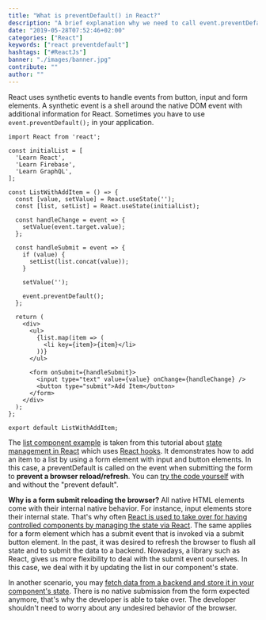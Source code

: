 ```yaml
---
title: "What is preventDefault() in React?"
description: "A brief explanation why we need to call event.preventDefault() on button, form, or submit events ..."
date: "2019-05-28T07:52:46+02:00"
categories: ["React"]
keywords: ["react preventdefault"]
hashtags: ["#ReactJs"]
banner: "./images/banner.jpg"
contribute: ""
author: ""
---
```


<Sponsorship />

React uses synthetic events to handle events from button, input and form elements. A synthetic event is a shell around the native DOM event with additional information for React. Sometimes you have to use `event.preventDefault();` in your application.

```javascript{24}
import React from 'react';

const initialList = [
  'Learn React',
  'Learn Firebase',
  'Learn GraphQL',
];

const ListWithAddItem = () => {
  const [value, setValue] = React.useState('');
  const [list, setList] = React.useState(initialList);

  const handleChange = event => {
    setValue(event.target.value);
  };

  const handleSubmit = event => {
    if (value) {
      setList(list.concat(value));
    }

    setValue('');

    event.preventDefault();
  };

  return (
    <div>
      <ul>
        {list.map(item => (
          <li key={item}>{item}</li>
        ))}
      </ul>

      <form onSubmit={handleSubmit}>
        <input type="text" value={value} onChange={handleChange} />
        <button type="submit">Add Item</button>
      </form>
    </div>
  );
};

export default ListWithAddItem;
```

The [list component example](https://www.robinwieruch.de/react-list-component) is taken from this tutorial about [state management in React](https://www.robinwieruch.de/react-state/) which uses [React hooks](https://www.robinwieruch.de/react-hooks/). It demonstrates how to add an item to a list by using a form element with input and button elements. In this case, a preventDefault is called on the event when submitting the form to **prevent a browser reload/refresh**. You can [try the code yourself](https://github.com/the-road-to-learn-react/react-list-component) with and without the "prevent default".

**Why is a form submit reloading the browser?** All native HTML elements come with their internal native behavior. For instance, input elements store their internal state. That's why often [React is used to take over for having controlled components by managing the state via React](https://www.robinwieruch.de/react-controlled-components/). The same applies for a form element which has a submit event that is invoked via a submit button element. In the past, it was desired to refresh the browser to flush all state and to submit the data to a backend. Nowadays, a library such as React, gives us more flexibility to deal with the submit event ourselves. In this case, we deal with it by updating the list in our component's state.

In another scenario, you may [fetch data from a backend and store it in your component's state](https://www.robinwieruch.de/react-fetching-data). There is no native submission from the form expected anymore, that's why the developer is able to take over. The developer shouldn't need to worry about any undesired behavior of the browser.
